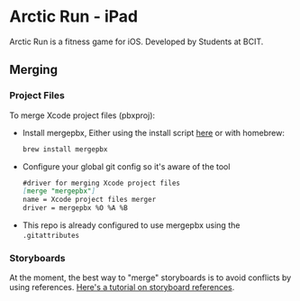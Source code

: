 # Arctic Run - iPad
Arctic Run is a fitness game for iOS. Developed by Students at BCIT.

## Merging

### Project Files
To merge Xcode project files (pbxproj):
- Install mergepbx, Either using the install script [here](https://github.com/simonwagner/mergepbx) or with homebrew:
  ```markdown
  brew install mergepbx
  ```
- Configure your global git config so it's aware of the tool
  ```markdown
  #driver for merging Xcode project files
  [merge "mergepbx"]
  name = Xcode project files merger
  driver = mergepbx %O %A %B
  ```
- This repo is already configured to use mergepbx using the `.gitattributes`

### Storyboards
At the moment, the best way to "merge" storyboards is to avoid conflicts by using references. [Here's a tutorial on storyboard references](http://code.tutsplus.com/tutorials/ios-9-staying-organized-with-storyboard-references--cms-24226).
